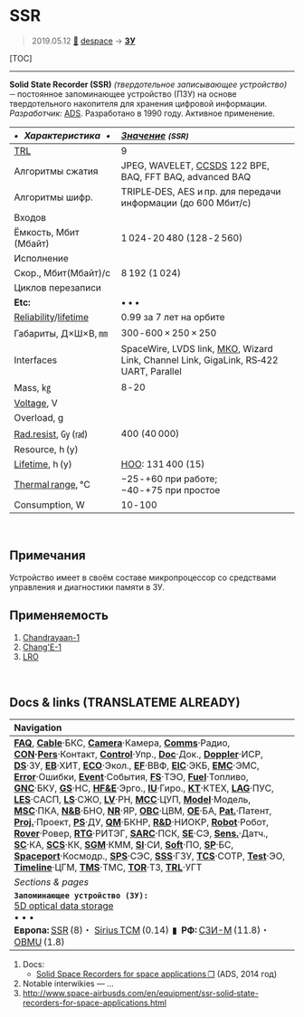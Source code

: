 # SSR
> 2019.05.12 [🚀](../index/index.md) [despace](index.md) → **[ЗУ](ds.md)**

[TOC]

---

**Solid State Recorder (SSR)** *(твердотельное записывающее устройство)* ─ постоянное запоминающее устройство (ПЗУ) на основе твердотельного накопителя для хранения цифровой информации.  
*Разработчик:* [ADS](zz_ads.md). Разработано в 1990 году. Активное применение.

<small>

|*•    Характеристика    •*|*[Значение](si.md) <small>(SSR)</small>*|
|:--|:--|
|[TRL](trl.md)|9|
|Алгоритмы сжатия|JPEG, WAVELET, [CCSDS](ccsds.md) 122 BPE, BAQ, FFT BAQ, advanced BAQ|
|Алгоритмы шифр.|TRIPLE‑DES, AES и пр. для передачи информации (до 600 Мбит/с)|
|Входов| |
|Ёмкость, Мбит (Мбайт)|1 024 ‑ 20 480 (128 ‑ 2 560)|
|Исполнение| |
|Скор., Мбит(Мбайт)/с|8 192 (1 024)|
|Циклов перезаписи| |
|**Etc:**|• • •|
|[Reliability](qm.md)/[lifetime](lifetime.md)|0.99 за 7 лет на орбите|
|Габариты, Д×Ш×В, ㎜|300 ‑ 600 × 250 × 250|
|Interfaces|SpaceWire, LVDS link, [МКО](mil_std_1553.md), Wizard Link, Channel Link, GigaLink, RS‑422 UART, Parallel|
|Mass, ㎏|8 ‑ 20|
|[Voltage](voltage.md), V| |
|Overload, g| |
|[Rad.resist](ion_rad.md), ㏉ (㎭)|400 (40 000)|
|Resource, h (y)| |
|[Lifetime](lifetime.md), h (y)|[НОО](nnb.md): 131 400 (15)|
|[Thermal range](tcs.md), ℃|−25 ‑ +60 при работе;<br> −40 ‑ +75 при простое|
|Consumption, W|10 ‑ 100|

</small>



<p style="page-break-after:always"> </p>

## Примечания
Устройство имеет в своём составе микропроцессор со средствами управления и диагностики памяти в ЗУ.



## Применяемость
   1. [Chandrayaan-1](chandrayaan_1.md)
   1. [Chang'E-1](chang_e_1.md)
   1. [LRO](lunar_reconnaissance_orbiter.md)



<p style="page-break-after:always"> </p>

## Docs & links (TRANSLATEME ALREADY)
|Navigation|
|:--|
|**[FAQ](faq.md)**, **[Cable](cable.md)**·БКС, **[Camera](cam.md)**·Камера, **[Comms](comms.md)**·Радио, **[CON](contact.md)·[Pers](person.md)**·Контакт, **[Control](control.md)**·Упр., **[Doc](doc.md)**·Док., **[Doppler](doppler.md)**·ИСР, **[DS](ds.md)**·ЗУ, **[EB](eb.md)**·ХИТ, **[ECO](ecology.md)**·Экол., **[EF](ef.md)**·ВВФ, **[ElC](elc.md)**·ЭКБ, **[EMC](emc.md)**·ЭМС, **[Error](error.md)**·Ошибки, **[Event](event.md)**·События, **[FS](fs.md)**·ТЭО, **[Fuel](fuel.md)**·Топливо, **[GNC](gnc.md)**·БКУ, **[GS](scs.md)**·НС, **[HF&E](hfe.md)**·Эрго., **[IU](iu.md)**·Гиро., **[KT](kt.md)**·КТЕХ, **[LAG](lag.md)**·ПУC, **[LES](les.md)**·САСП, **[LS](ls.md)**·СЖО, **[LV](lv.md)**·РН, **[MCC](mcc.md)**·ЦУП, **[Model](model.md)**·Модель, **[MSC](sc.md)**·ПКА, **[N&B](nnb.md)**·БНО, **[NR](nr.md)**·ЯР, **[OBC](obc.md)**·ЦВМ, **[OE](oe.md)**·БА, **[Pat.](патент.md)**·Патент, **[Proj.](project.md)**·Проект, **[PS](ps.md)**·ДУ, **[QM](qm.md)**·БКНР, **[R&D](rnd.md)**·НИОКР, **[Robot](robotics.md)**·Робот, **[Rover](rover.md)**·Ровер, **[RTG](rtg.md)**·РИТЭГ, **[SARC](sarc.md)**·ПСК, **[SE](se.md)**·СЭ, **[Sens.](sensor.md)**·Датч., **[SC](sc.md)**·КА, **[SCS](scs.md)**·КК, **[SGM](sgm.md)**·КММ, **[SI](si.md)**·СИ, **[Soft](soft.md)**·ПО, **[SP](sp.md)**·БС, **[Spaceport](spaceport.md)**·Космодр., **[SPS](sps.md)**·СЭС, **[SSS](sss.md)**·ГЗУ, **[TCS](tcs.md)**·СОТР, **[Test](test.md)**·ЭО, **[Timeline](timeline.md)**·ЦГМ, **[TMS](tms.md)**·ТМС, **[TOR](tor.md)**·ТЗ, **[TRL](trl.md)**·УГТ|
|*Sections & pages*|
|**`Запоминающее устройство (ЗУ):`**<br> [5D optical data storage](5dods.md) <br>• • •<br> **Европа:** [SSR](ssr.md) (8)・ [Sirius TCM](sirius_tcm.md) (0.14)  ▮  **РФ:** [СЗИ-М](szi_m.md) (11.8)・ [OBMU](sait_obmu.md) (1.8)|

   1. Docs:
      - [Solid Space Recorders for space applications ❐](f/ds/ssr_ens_5_ssr_2014_bd.pdf) (ADS, 2014 год)
   1. Notable interwikies — …
   1. <http://www.space-airbusds.com/en/equipment/ssr-solid‑state-recorders-for-space-applications.html>
